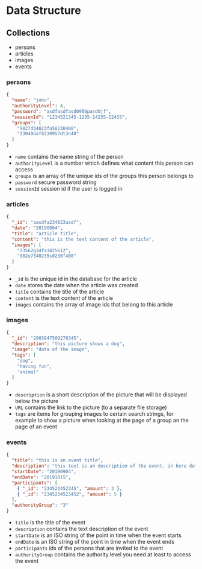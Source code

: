 # Data Structure

## Collections

- persons
- articles
- images
- events

### persons

```json
{
  "name": "john",
  "authorityLevel": 4,
  "password": "asdfasdfasd09ß0pasd0jf",
  "sessionId": "1234521345-1235-14235-12435",
  "groups": [
    "9827d34023fa50230408",
    "23049daf8230957dt3n40"
  ]
}
```

- `name` contains the name string of the person
- `authorityLevel` is a number which defines what content this person can access
- `groups` is an array of the unique ids of the groups this person belongs to
- `password` secure password string
- `sessionId` session id if the user is logged in

### articles

```json
{
  "_id": "aasdfa234023asdf",
  "date": "20190804",
  "title": "article title",
  "content": "this is the text content of the article",
  "images": [
    "23562g34fa3425612",
    "982e7340235s0230f408"
  ]
}
```

- `_id` is the unique id in the database for the article
- `date` stores the date when the article was created
- `title` contains the title of the article
- `content` is the text content of the article
- `images` contains the array of image ids that belong to this article

### images

```json
{
  "_id": "2903847509278345",
  "description": "this picture shows a dog",
  "image": "data of the image",
  "tags": [
    "dog",
    "having fun",
    "animal"
  ]
}
```

- `description` is a short description of the picture that will be displayed below the picture
- `URL` contains the link to the picture (to a separate file storage)
- `tags` are items for grouping images to certain search strings, for example to show a picture when looking at the page of a group an the page of an event

### events

```json
{
  "title": "this is an event title",
  "description": "this text is an description of the event. in here detailed informations about it can be found",
  "startDate": "20190904",
  "endDate": "20191015",
  "participants": [
    { "_id": "234523452345", "amount": 3 },
    { "_id": "2345234523452", "amount": 5 }
  ],
  "authorityGroup": "3"
}
```

- `title` is the title of the event
- `description` contains the text description of the event
- `startDate` is an ISO string of the point in time when the event starts
- `endDate` is an ISO string of the point in time when the event ends
- `participants` ids of the persons that are invited to the event
- `authorityGroup` contains the authority level you need at least to access the event
